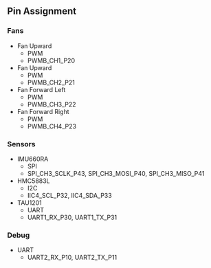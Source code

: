 ## Pin Assignment

### Fans
- Fan Upward
  - PWM 
  - PWMB_CH1_P20
- Fan Upward
  - PWM 
  - PWMB_CH2_P21
- Fan Forward Left
  - PWM 
  - PWMB_CH3_P22
- Fan Forward Right
  - PWM 
  - PWMB_CH4_P23

### Sensors
- IMU660RA
  - SPI
  - SPI_CH3_SCLK_P43, SPI_CH3_MOSI_P40, SPI_CH3_MISO_P41
- HMC5883L
  - I2C
  - IIC4_SCL_P32, IIC4_SDA_P33
- TAU1201
  - UART
  - UART1_RX_P30, UART1_TX_P31

### Debug
- UART
  - UART2_RX_P10, UART2_TX_P11
